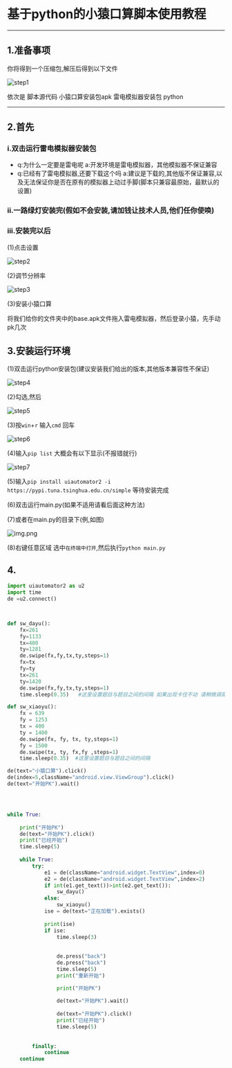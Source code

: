 # 基于python的小猿口算脚本使用教程

---
## 1.准备事项
你将得到一个压缩包,解压后得到以下文件

![step1](img/img1.png)

依次是 脚本源代码 小猿口算安装包apk 雷电模拟器安装包 python

---
## 2.首先
### i.双击运行雷电模拟器安装包
 
 - q:为什么一定要是雷电呢  a:开发环境是雷电模拟器，其他模拟器不保证兼容
 - q:已经有了雷电模拟器,还要下载这个吗 a:建议是下载的,其他版不保证兼容,以及无法保证你是否在原有的模拟器上动过手脚(脚本只兼容最原始，最默认的设置)

### ii.一路绿灯安装完(假如不会安装,请加钱让技术人员,他们任你使唤)
### iii.安装完以后

(1)点击设置

![step2](img/img2.png)

(2)调节分辨率

![step3](img/img3.png)

(3)安装小猿口算

将我们给你的文件夹中的base.apk文件拖入雷电模拟器，然后登录小猿，先手动pk几次

## 3.安装运行环境

(1)双击运行python安装包(建议安装我们给出的版本,其他版本兼容性不保证)

![step4](img/img4.png)

(2)勾选,然后

![step5](img/img5.png)

(3)按`win`+`r` 输入`cmd` 回车

![step6](img/img6.png)

(4)输入`pip list` 大概会有以下显示(不报错就行)

![step7](img/img7.png)

(5)输入`pip install uiautomator2 -i  https://pypi.tuna.tsinghua.edu.cn/simple` 等待安装完成

(6)双击运行main.py(如果不适用请看后面这种方法)

(7)或者在main.py的目录下(例,如图) 

![img.png](img/img8.png)

(8)右键任意区域 选中`在终端中打开`,然后执行`python main.py`

## 4.

```python
import uiautomator2 as u2
import time
de =u2.connect()



def sw_dayu():
    fx=261
    fy=1133
    tx=400
    ty=1281
    de.swipe(fx,fy,tx,ty,steps=1)
    fx=tx
    fy=ty
    tx=261
    ty=1420
    de.swipe(fx,fy,tx,ty,steps=1)
    time.sleep(0.35)   #这里设置题目与题目之间的间隔 如果出现卡住不动 请稍微调高一点

def sw_xiaoyu():
    fx = 639
    fy = 1253
    tx = 400
    ty = 1400
    de.swipe(fx, fy, tx, ty,steps=1)
    fy = 1500
    de.swipe(tx, ty, fx,fy ,steps=1)
    time.sleep(0.35)  #这里设置题目与题目之间的间隔

de(text="小猿口算").click()
de(index=5,className="android.view.ViewGroup").click()
de(text="开始PK").wait()




while True:
    
    print("开始PK")
    de(text="开始PK").click()
    print("已经开始")
    time.sleep(5)
    
    while True:
        try:
            e1 = de(className="android.widget.TextView",index=0)
            e2 = de(className="android.widget.TextView",index=2)
            if int(e1.get_text())>int(e2.get_text()):
                sw_dayu()
            else:
                sw_xiaoyu()
            ise = de(text="正在加载").exists()
            
            print(ise)
            if ise:
                time.sleep(3)
                
                
                de.press("back")
                de.press("back")
                time.sleep(5)
                print("重新开始")

                print("开始PK")
                
                de(text="开始PK").wait()
                
                de(text="开始PK").click()
                print("已经开始")
                time.sleep(5)
                
                
        finally:
            continue
    continue
```